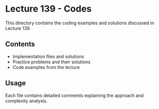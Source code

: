 # Lecture 139 - Codes

This directory contains the coding examples and solutions discussed in Lecture 139.

## Contents

- Implementation files and solutions
- Practice problems and their solutions
- Code examples from the lecture

## Usage

Each file contains detailed comments explaining the approach and complexity analysis.